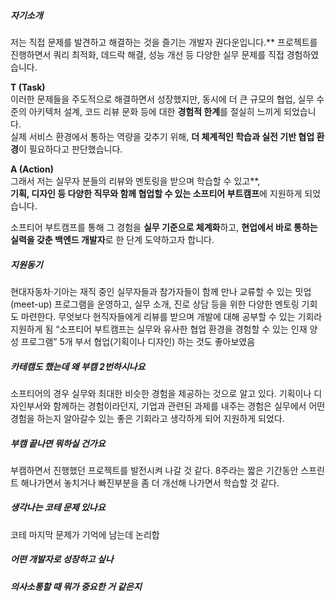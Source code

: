 
##### 자기소개
저는 직접 문제를 발견하고 해결하는 것을 즐기는 개발자 권다운입니다.**
프로젝트를 진행하면서 쿼리 최적화, 데드락 해결, 성능 개선 등 다양한 실무 문제를 직접 경험하였습니다.

**T (Task)**  
이러한 문제들을 주도적으로 해결하면서 성장했지만, 동시에 더 큰 규모의 협업, 실무 수준의 아키텍처 설계, 코드 리뷰 문화 등에 대한 **경험적 한계**를 절실히 느끼게 되었습니다.  
실제 서비스 환경에서 통하는 역량을 갖추기 위해, **더 체계적인 학습과 실전 기반 협업 환경**이 필요하다고 판단했습니다.

**A (Action)**  
그래서 저는  실무자 분들의 리뷰와 멘토링을 받으며 학습할 수 있고**,  
**기획, 디자인 등 다양한 직무와 함께 협업할 수 있는 소프티어 부트캠프**에 지원하게 되었습니다.  

 소프티어 부트캠프를 통해 그 경험을 **실무 기준으로 체계화**하고, **현업에서 바로 통하는 실력을 갖춘 백엔드 개발자**로 한 단계 도약하고자 합니다.
##### 지원동기
현대자동차·기아는 재직 중인 실무자들과 참가자들이 함께 만나 교류할 수 있는 밋업(meet-up) 프로그램을 운영하고, 실무 소개, 진로 상담 등을 위한 다양한 멘토링 기회도 마련한다.
무엇보다 현직자들에게 리뷰를 받으며 개발에 대해 공부할 수 있는 기회라 지원하게 됨
“소프티어 부트캠프는 실무와 유사한 협업 환경을 경험할 수 있는 인재 양성 프로그램”
5개 부서 협업(기획이나 디자인) 하는 것도 좋아보였음
##### 카테캠도 했는데 왜 부캠 2번하시나요
소프티어의 경우 실무와 최대한 비슷한 경험을 제공하는 것으로 알고 있다. 기획이나 디자인부서와 함께하는 경험이라던지, 기업과 관련된 과제를 내주는 경험은 실무에서 어떤 경험을 하는지 알아갈수 있는 좋은 기회라고 생각하게 되어 지원하게 되었다.
##### 부캠 끝나면 뭐하실 건가요
부캠하면서 진행했던 프로젝트를 발전시켜 나갈 것 같다. 8주라는 짧은 기간동안 스프린트 해나가면서 놓치거나 빠진부분을 좀 더 개선해 나가면서 학습할 것 같다.
##### 생각나는 코테 문제 있나요
코테 마지막 문제가 기억에 남는데 논리합 
##### 어떤 개발자로 성장하고 싶나
##### 의사소통할 때 뭐가 중요한 거 같은지

##### 